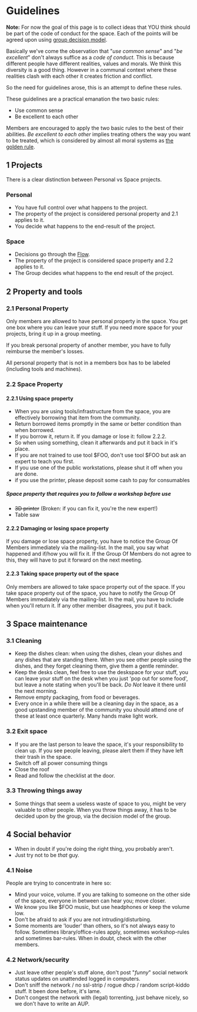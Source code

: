 # Guidelines

**Note:** For now the goal of this page is to collect ideas that YOU think should be part of the
code of conduct for the space. Each of the points will be agreed upon using [group decision model](../system/decision.md#members-group).

Basically we've come the observation that "*use common sense*" and "*be excellent*" don't always suffice as a *code of conduct*. This is because different people have different realities, values and morals. We think this diversity is a good thing. However in a communal context where these realities clash with each other it creates friction and conflict.

So the need for guidelines arose, this is an attempt to define these rules.

These guidelines are a practical emanation the two basic rules:

* Use common sense
* Be excellent to each other

Members are encouraged to apply the two basic rules to the best of their abilities. *Be excellent to each other* implies treating others the way you want to be treated, which is considered by almost all moral systems as [the golden rule](http://en.wikipedia.org/wiki/Golden_Rule).

## 1 Projects

There is a clear distinction between Personal vs Space projects.

### Personal

* You have full control over what happens to the project.
* The property of the project is considered personal property and 2.1 applies to it.
* You decide what happens to the end-result of the project.

### Space

* Decisions go through the [Flow](../system/flow.md).
* The property of the project is considered space property and 2.2 applies to it.
* The Group decides what happens to the end result of the project.

## 2 Property and tools

### 2.1 Personal Property

Only members are allowed to have personal property in the space. You get one box where you can leave your stuff. If you need more space for your projects, bring it up in a group meeting.

If you break personal property of another member, you have to fully reimburse the member's losses.

All personal property that is not in a members box has to be labeled (including tools and machines).

### 2.2 Space Property

#### 2.2.1 Using space property

* When you are using tools/infrastructure from the space, you are effectively borrowing that item from the community.
* Return borrowed items promptly in the same or better condition than when borrowed.
* If you borrow it, return it. If you damage or lose it: follow 2.2.2.
* So when using something, clean it afterwards and put it back in it's place.
* If you  are not trained to use tool $FOO, don't use tool $FOO but ask an expert to teach you first.
* If you use one of the public workstations, please shut it off when you are done.
* if you use the printer, please deposit some cash to pay for consumables

##### Space property that requires you to follow a workshop before use

* ~~3D printer~~ (Broken: if you can fix it, you're the new expert!)
* Table saw

#### 2.2.2 Damaging or losing space property

If you damage or lose space property, you have to notice the Group Of Members immediately via the mailing-list. In the mail, you say what happened and if/how you will fix it. If the Group Of Members do not agree to this, they will have to put it forward on the next meeting.

#### 2.2.3 Taking space property out of the space

Only members are allowed to take space property out of the space. If you take space property out of the space, you have to notify the Group Of Members immediately via the mailing-list. In the mail, you have to include when you'll return it. If any other member disagrees, you put it back.

## 3 Space maintenance

### 3.1 Cleaning

* Keep the dishes clean: when using the dishes, clean your dishes and any dishes that are standing there. When you see other people using the dishes, and they forget cleaning them, give them a gentle reminder.
* Keep the desks clean, feel free to use the deskspace for your stuff, you can leave your stuff on the desk when you just 'pop out for some food', but leave a note stating when you'll be back. _Do Not_ leave it there until the next morning.
* Remove empty packaging, from food or beverages.
* Every once in a while there will be a cleaning day in the space, as a good upstanding member of the community you should attend one of these at least once quarterly. Many hands make light work.

### 3.2 Exit space

* If you are the last person to leave the space, it's your responsibility to clean up. If you see people leaving, please alert them if they have left their trash in the space.
* Switch off all power consuming things
* Close the roof
* Read and follow the checklist at the door.

### 3.3 Throwing things away

* Some things that seem a useless waste of space to you, might be very valuable to other people. When you throw things away, it has to be decided upon by the group, via the decision model of the group.

## 4 Social behavior

* When in doubt if you're doing the right thing, you probably aren't.
* Just try not to be *that* guy.

### 4.1 Noise

People are trying to concentrate in here so:

* Mind your voice, volume. If you are talking to someone on the other side of the space, everyone in between can hear you; move closer.
* We know you like $FOO music, but use headphones or keep the volume low.
* Don't be afraid to ask if you are not intruding/disturbing.
* Some moments are 'louder' than others, so it's not always easy to follow. Sometimes library/office-rules apply, sometimes workshop-rules and sometimes bar-rules. When in doubt, check with the other members.

### 4.2 Network/security

* Just leave other people's stuff alone, don't post "*funny*" social network status updates on unattended logged in computers.
* Don't sniff the network / no ssl-strip /  rogue dhcp / random script-kiddo stuff. It been done before, it's lame.
* Don't congest the network with (legal) torrenting, just behave nicely, so we don't have to write an AUP.
